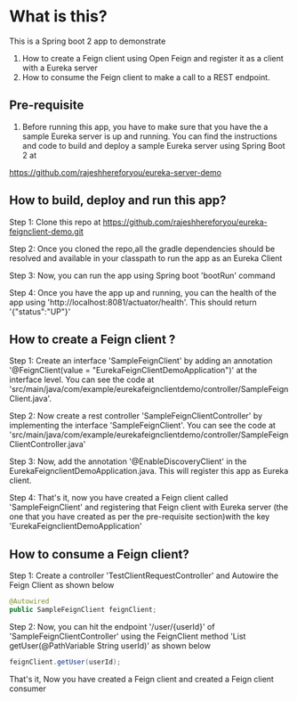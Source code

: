 # What is this?

This is a Spring boot 2 app to demonstrate 

1. How to create a Feign client using Open Feign and register it as a client with a Eureka server
2. How to consume the Feign client to make a call to a REST endpoint.

## Pre-requisite

1. Before running this app, you have to make sure that you have the a sample Eureka server is up and running. 
You can find the instructions and code to build and deploy a sample Eureka server using Spring Boot 2 at 

https://github.com/rajeshhereforyou/eureka-server-demo 


## How to build, deploy and run this app?

Step 1: Clone this repo at https://github.com/rajeshhereforyou/eureka-feignclient-demo.git

Step 2: Once you cloned the repo,all the gradle dependencies should be resolved and available in your classpath to run the app as an Eureka Client

Step 3: Now, you can run the app using Spring boot 'bootRun' command

Step 4: Once you have the app up and running, you can the health of the app using 'http://localhost:8081/actuator/health'. This should return '{"status":"UP"}'



## How to create a Feign client ?

Step 1: Create an interface 'SampleFeignClient' by adding an annotation '@FeignClient(value = "EurekaFeignClientDemoApplication")' at the interface level. You can see the code at 'src/main/java/com/example/eurekafeignclientdemo/controller/SampleFeignClient.java'. 

Step 2: Now create a rest controller 'SampleFeignClientController' by implementing the interface 'SampleFeignClient'. You can see the code at 'src/main/java/com/example/eurekafeignclientdemo/controller/SampleFeignClientController.java'

Step 3: Now, add the annotation '@EnableDiscoveryClient' in the EurekaFeignclientDemoApplication.java. This will register this app as Eureka client.

Step 4: That's it, now you have created a Feign client called 'SampleFeignClient' and registering that Feign client with Eureka server (the one that you have created as per the pre-requisite section)with the key 'EurekaFeignclientDemoApplication'


## How to consume a Feign client?

Step 1: Create a controller 'TestClientRequestController' and Autowire the Feign Client as shown below

```java
@Autowired
public SampleFeignClient feignClient;
```

Step 2: Now, you can hit the endpoint '/user/{userId}' of 'SampleFeignClientController' using the FeignClient method 'List<String> getUser(@PathVariable String userId)' as shown below

```java
feignClient.getUser(userId);
```

That's it, Now you have created a Feign client and created a Feign client consumer
